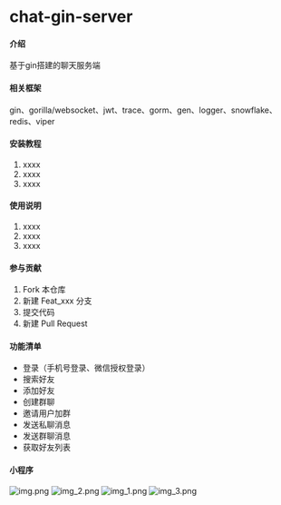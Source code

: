 # chat-gin-server

#### 介绍
基于gin搭建的聊天服务端

#### 相关框架
gin、gorilla/websocket、jwt、trace、gorm、gen、logger、snowflake、redis、viper


#### 安装教程

1.  xxxx
2.  xxxx
3.  xxxx

#### 使用说明

1.  xxxx
2.  xxxx
3.  xxxx

#### 参与贡献

1.  Fork 本仓库
2.  新建 Feat_xxx 分支
3.  提交代码
4.  新建 Pull Request


#### 功能清单
- 登录（手机号登录、微信授权登录）
- 搜索好友
- 添加好友
- 创建群聊
- 邀请用户加群
- 发送私聊消息
- 发送群聊消息
- 获取好友列表

#### 小程序
![img.png](img.png)
![img_2.png](img_2.png)
![img_1.png](img_1.png)
![img_3.png](img_3.png)